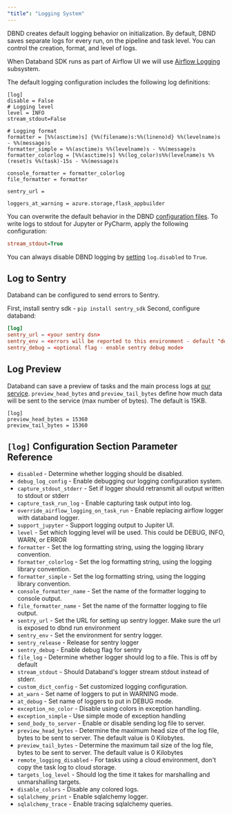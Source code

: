 ```yaml
---
"title": "Logging System"
---
```

DBND creates default logging behavior on initialization. By default, DBND saves separate logs for every run, on the pipeline and task level. You can control the creation, format, and level of logs.

When Databand SDK runs as part of Airflow UI we will use [Airflow Logging](https://airflow.apache.org/docs/apache-airflow/stable/logging-monitoring/logging-tasks.html) subsystem.

The default logging configuration includes the following log definitions:
```
[log]
disable = False
# Logging level
level = INFO
stream_stdout=False

# Logging format
formatter = [%%(asctime)s] {%%(filename)s:%%(lineno)d} %%(levelname)s - %%(message)s
formatter_simple = %%(asctime)s %%(levelname)s - %%(message)s
formatter_colorlog = [%%(asctime)s] %%(log_color)s%%(levelname)s %%(reset)s %%(task)-15s - %%(message)s

console_formatter = formatter_colorlog
file_formatter = formatter

sentry_url =

loggers_at_warning = azure.storage,flask_appbuilder
```

You can overwrite the default behavior in the DBND [configuration files](doc:dbnd-sdk-configuration).
To write logs to stdout for Jupyter or PyCharm, apply the following configuration:
```ini
stream_stdout=True
```

You can always disable DBND logging by [setting](doc:dbnd-sdk-configuration) `log.disabled` to `True`.
## Log to Sentry

Databand can be configured to send errors to Sentry.

First, install sentry sdk - `pip install sentry_sdk`
Second, configure databand:

``` TOML
[log]
sentry_url = <your sentry dsn>
sentry_env = <errors will be reported to this environment - default "dev">
sentry_debug = <optional flag - enable sentry debug mode>
```

## Log Preview

Databand can save a preview of tasks and the main process logs at [our service](doc:monitoring). `preview_head_bytes` and `preview_tail_bytes` define how much data will be sent to the service (max number of bytes).  The default is 15KB.

```
[log]
preview_head_bytes = 15360
preview_tail_bytes = 15360
```

## `[log]` Configuration Section Parameter Reference
- `disabled` - Determine whether logging should be disabled.
- `debug_log_config` - Enable debugging our logging configuration system.
- `capture_stdout_stderr` - Set if logger should retransmit all output written to stdout or stderr
- `capture_task_run_log` - Enable capturing task output into log.
- `override_airflow_logging_on_task_run` - Enable replacing airflow logger with databand logger.
- `support_jupyter` - Support logging output to Jupiter UI.
- `level` - Set which logging level will be used. This could be DEBUG, INFO, WARN, or ERROR
- `formatter` - Set the log formatting string, using the logging library convention.
- `formatter_colorlog` - Set the log formatting string, using the logging library convention.
- `formatter_simple` - Set the log formatting string, using the logging library convention.
- `console_formatter_name` - Set the name of the formatter logging to console output.
- `file_formatter_name` - Set the name of the formatter logging to file output.
- `sentry_url` - Set the URL for setting up sentry logger. Make sure the url is exposed to dbnd run environment
- `sentry_env` - Set the environment for sentry logger.
- `sentry_release` - Release for sentry logger
- `sentry_debug` - Enable debug flag for sentry
- `file_log` - Determine whether logger should log to a file. This is off by default
- `stream_stdout` - Should Databand's logger stream stdout instead of stderr.
- `custom_dict_config` - Set customized logging configuration.
- `at_warn` - Set name of loggers to put in WARNING mode.
- `at_debug` - Set name of loggers to put in DEBUG mode.
- `exception_no_color` - Disable using colors in exception handling.
- `exception_simple` - Use simple mode of exception handling
- `send_body_to_server` - Enable or disable sending log file to server.
- `preview_head_bytes` - Determine the maximum head size of the log file, bytes to be sent to server. The default value is 0 Kilobytes.
- `preview_tail_bytes` - Determine the maximum tail size of the log file, bytes to be sent to server. The default value is 0 Kilobytes
- `remote_logging_disabled` - For tasks using a cloud environment, don't copy the task log to cloud storage.
- `targets_log_level` - Should log the time it takes for marshalling and unmarshalling targets.
- `disable_colors` - Disable any colored logs.
- `sqlalchemy_print` - Enable sqlalchemy logger.
- `sqlalchemy_trace` - Enable tracing sqlalchemy queries.

